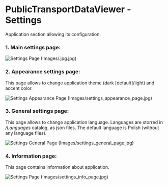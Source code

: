 # PublicTransportDataViewer - Settings

Application section allowing its configuration.

### 1. Main settings page:

![Settings Page (Images/.jpg.jpg)](Images/.jpg.png)

### 2. Appearance settings page:

This page allows to change application theme (dark [default]/light) and accent color.

![Settings Appearance Page (Images/settings_appearance_page.jpg)](Images/settings_appearance_page.png)

### 3. General settings page:

This page allows to change application language. Languages are storred in _/Languages_ catalog, as json files. The default language is Polish (without any language files).

![Settings General Page (Images/settings_general_page.jpg)](Images/settings_general_page.png)

### 4. Information page:

This page contains information about application.

![Settings Page (Images/settings_info_page.jpg)](Images/settings_info_page.png)
